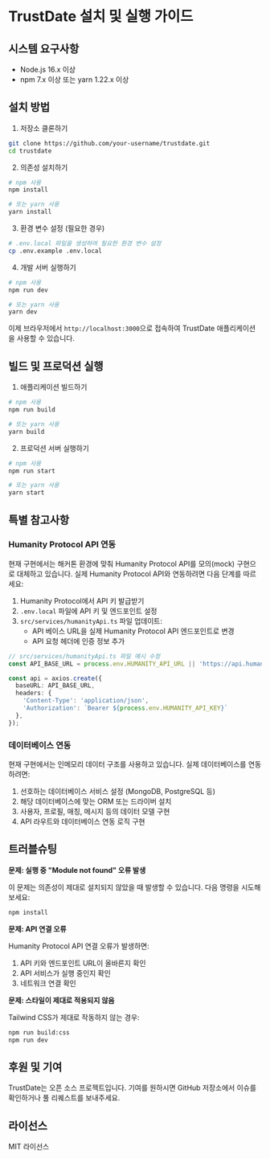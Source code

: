 # TrustDate 설치 및 실행 가이드

## 시스템 요구사항

- Node.js 16.x 이상
- npm 7.x 이상 또는 yarn 1.22.x 이상

## 설치 방법

1. 저장소 클론하기

```bash
git clone https://github.com/your-username/trustdate.git
cd trustdate
```

2. 의존성 설치하기

```bash
# npm 사용
npm install

# 또는 yarn 사용
yarn install
```

3. 환경 변수 설정 (필요한 경우)

```bash
# .env.local 파일을 생성하여 필요한 환경 변수 설정
cp .env.example .env.local
```

4. 개발 서버 실행하기

```bash
# npm 사용
npm run dev

# 또는 yarn 사용
yarn dev
```

이제 브라우저에서 `http://localhost:3000`으로 접속하여 TrustDate 애플리케이션을 사용할 수 있습니다.

## 빌드 및 프로덕션 실행

1. 애플리케이션 빌드하기

```bash
# npm 사용
npm run build

# 또는 yarn 사용
yarn build
```

2. 프로덕션 서버 실행하기

```bash
# npm 사용
npm run start

# 또는 yarn 사용
yarn start
```

## 특별 참고사항

### Humanity Protocol API 연동

현재 구현에서는 해커톤 환경에 맞춰 Humanity Protocol API를 모의(mock) 구현으로 대체하고 있습니다. 실제 Humanity Protocol API와 연동하려면 다음 단계를 따르세요:

1. Humanity Protocol에서 API 키 발급받기
2. `.env.local` 파일에 API 키 및 엔드포인트 설정
3. `src/services/humanityApi.ts` 파일 업데이트:
   - API 베이스 URL을 실제 Humanity Protocol API 엔드포인트로 변경
   - API 요청 헤더에 인증 정보 추가

```typescript
// src/services/humanityApi.ts 파일 예시 수정
const API_BASE_URL = process.env.HUMANITY_API_URL || 'https://api.humanity.example';

const api = axios.create({
  baseURL: API_BASE_URL,
  headers: {
    'Content-Type': 'application/json',
    'Authorization': `Bearer ${process.env.HUMANITY_API_KEY}`
  },
});
```

### 데이터베이스 연동

현재 구현에서는 인메모리 데이터 구조를 사용하고 있습니다. 실제 데이터베이스를 연동하려면:

1. 선호하는 데이터베이스 서비스 설정 (MongoDB, PostgreSQL 등)
2. 해당 데이터베이스에 맞는 ORM 또는 드라이버 설치
3. 사용자, 프로필, 매칭, 메시지 등의 데이터 모델 구현
4. API 라우트와 데이터베이스 연동 로직 구현

## 트러블슈팅

**문제: 실행 중 "Module not found" 오류 발생**

이 문제는 의존성이 제대로 설치되지 않았을 때 발생할 수 있습니다. 다음 명령을 시도해보세요:

```bash
npm install
```

**문제: API 연결 오류**

Humanity Protocol API 연결 오류가 발생하면:

1. API 키와 엔드포인트 URL이 올바른지 확인
2. API 서비스가 실행 중인지 확인
3. 네트워크 연결 확인

**문제: 스타일이 제대로 적용되지 않음**

Tailwind CSS가 제대로 작동하지 않는 경우:

```bash
npm run build:css
npm run dev
```

## 후원 및 기여

TrustDate는 오픈 소스 프로젝트입니다. 기여를 원하시면 GitHub 저장소에서 이슈를 확인하거나 풀 리퀘스트를 보내주세요.

## 라이선스

MIT 라이선스 